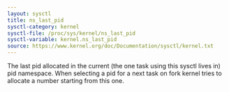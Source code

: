 ```yaml
---
layout: sysctl
title: ns_last_pid
sysctl-category: kernel
sysctl-file: /proc/sys/kernel/ns_last_pid
sysctl-variable: kernel.ns_last_pid
source: https://www.kernel.org/doc/Documentation/sysctl/kernel.txt
---
```


The last pid allocated in the current (the one task using this sysctl
lives in) pid namespace. When selecting a pid for a next task on fork
kernel tries to allocate a number starting from this one.

